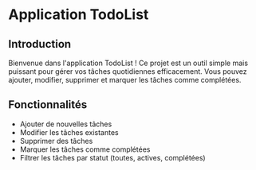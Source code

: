 # Application TodoList

## Introduction
Bienvenue dans l'application TodoList ! Ce projet est un outil simple mais puissant pour gérer vos tâches quotidiennes efficacement. Vous pouvez ajouter, modifier, supprimer et marquer les tâches comme complétées.

## Fonctionnalités
- Ajouter de nouvelles tâches
- Modifier les tâches existantes
- Supprimer des tâches
- Marquer les tâches comme complétées
- Filtrer les tâches par statut (toutes, actives, complétées)

